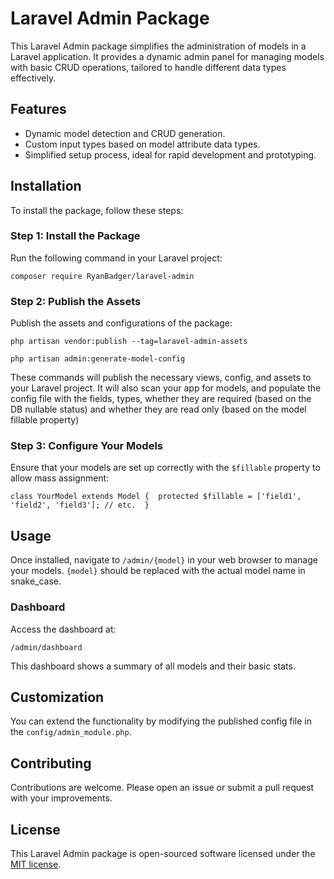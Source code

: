 # Laravel Admin Package

This Laravel Admin package simplifies the administration of models in a Laravel application. It provides a dynamic admin panel for managing models with basic CRUD operations, tailored to handle different data types effectively.

## Features

-   Dynamic model detection and CRUD generation.
-   Custom input types based on model attribute data types.
-   Simplified setup process, ideal for rapid development and prototyping.

## Installation

To install the package, follow these steps:

### Step 1: Install the Package

Run the following command in your Laravel project:

`composer require RyanBadger/laravel-admin`

### Step 2: Publish the Assets

Publish the assets and configurations of the package:

`php artisan vendor:publish --tag=laravel-admin-assets`

`php artisan admin:generate-model-config`

These commands will publish the necessary views, config, and assets to your Laravel project.
It will also scan your app for models, and populate the config file with the fields, types, whether they are required (based on the DB nullable status) and whether they are read only (based on the model fillable property)

### Step 3: Configure Your Models

Ensure that your models are set up correctly with the `$fillable` property to allow mass assignment:


`class YourModel extends Model { 
    protected $fillable = ['field1', 'field2', 'field3']; // etc. 
}`

## Usage

Once installed, navigate to `/admin/{model}` in your web browser to manage your models. `{model}` should be replaced with the actual model name in snake_case.

### Dashboard

Access the dashboard at:

`/admin/dashboard`

This dashboard shows a summary of all models and their basic stats.

## Customization

You can extend the functionality by modifying the published config file in the `config/admin_module.php`.

## Contributing

Contributions are welcome. Please open an issue or submit a pull request with your improvements.

## License

This Laravel Admin package is open-sourced software licensed under the [MIT license](https://opensource.org/licenses/MIT).
